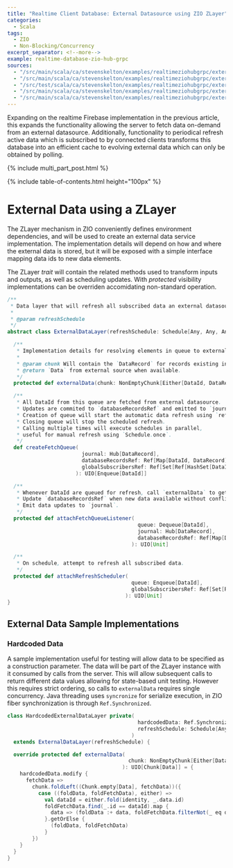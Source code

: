 ```yaml
---
title: "Realtime Client Database: External Datasource using ZIO ZLayer"
categories:
  - Scala
tags:
  - ZIO
  - Non-Blocking/Concurrency
excerpt_separator: <!--more-->
example: realtime-database-zio-hub-grpc
sources:
  - "/src/main/scala/ca/stevenskelton/examples/realtimeziohubgrpc/externaldata/Main.scala"
  - "/src/main/scala/ca/stevenskelton/examples/realtimeziohubgrpc/externaldata/ZSyncServiceImpl.scala"
  - "/src/test/scala/ca/stevenskelton/examples/realtimeziohubgrpc/externaldata/ZSyncServiceImplSpec.scala"
  - "/src/main/scala/ca/stevenskelton/examples/realtimeziohubgrpc/externaldata/ExternalDataLayer.scala"
  - "/src/main/scala/ca/stevenskelton/examples/realtimeziohubgrpc/externaldata/HardcodedExternalDataLayer.scala"
---
```


Expanding on the realtime Firebase implementation in the previous article, this expands the functionality allowing the
server to fetch data on-demand from an external datasource. Additionally, functionality to periodical refresh active
data which is subscribed to by connected clients transforms this database into an efficient cache to evolving external
data which can only be obtained by polling.<!--more-->

{% include multi_part_post.html %}

{% include table-of-contents.html height="100px" %}

# External Data using a ZLayer

The ZLayer mechanism in ZIO conveniently defines environment dependencies, and will be used to create an external data
service implementation. The implementation details will depend on how and where the external data is stored, but it
will be exposed with a simple interface mapping data ids to new data elements.

The ZLayer _trait_ will contain the related methods used to transform inputs and outputs, as well as scheduling
updates. With _protected_ visibility implementations can be overriden accomidating non-standard operation.

```scala
/**
 * Data layer that will refresh all subscribed data an external datasource based on a schedule.
 *
 * @param refreshSchedule
 */
abstract class ExternalDataLayer(refreshSchedule: Schedule[Any, Any, Any]) {

  /**
   * Implementation details for resolving elements in queue to external `Data`.
   *
   * @param chunk Will contain the `DataRecord` for records existing in `databaseRecordsRef`
   * @return `Data` from external source when available.
   */
  protected def externalData(chunk: NonEmptyChunk[Either[DataId, DataRecord]]): UIO[Chunk[Data]]

  /**
   * All DataId from this queue are fetched from external datasource.
   * Updates are commited to `databaseRecordsRef` and emitted to `journal`.
   * Creation of queue will start the automatic data refresh using `refreshSchedule`.
   * Closing queue will stop the scheduled refresh.
   * Calling multiple times will execute schedules in parallel, 
   * useful for manual refresh using `Schedule.once`.
   */
  def createFetchQueue(
                        journal: Hub[DataRecord],
                        databaseRecordsRef: Ref[Map[DataId, DataRecord]],
                        globalSubscribersRef: Ref[Set[Ref[HashSet[DataId]]]],
                      ): UIO[Enqueue[DataId]]

  /**
   * Whenever DataId are queued for refresh, call `externalData` to get data,
   * Update `databaseRecordsRef` when new data available without conflicts,
   * Emit data updates to `journal`.
   */
  protected def attachFetchQueueListener(
                                          queue: Dequeue[DataId],
                                          journal: Hub[DataRecord],
                                          databaseRecordsRef: Ref[Map[DataId, DataRecord]]
                                        ): UIO[Unit]

  /**
   * On schedule, attempt to refresh all subscribed data.
   */
  protected def attachRefreshScheduler(
                                        queue: Enqueue[DataId],
                                        globalSubscribersRef: Ref[Set[Ref[HashSet[DataId]]]]
                                      ): UIO[Unit]
}
```

## External Data Sample Implementations

### Hardcoded Data

A sample implementation useful for testing will allow data to be specified as a construction parameter. The data will
be part of the ZLayer instance with it consumed by calls from the server. This will allow subsequent calls to return
different data values allowing for state-based unit testing. However this requires strict ordering, so calls
to `externalData` requires single concurrency. Java threading uses `syncronize` for serialize execution, in ZIO fiber
synchronization is through `Ref.Synchronized`.

```scala
class HardcodedExternalDataLayer private(
                                          hardcodedData: Ref.Synchronized[Seq[Data]],
                                          refreshSchedule: Schedule[Any, Any, Any]
                                        )
  extends ExternalDataLayer(refreshSchedule) {

  override protected def externalData(
                                       chunk: NonEmptyChunk[Either[DataId, DataRecord]]
                                     ): UIO[Chunk[Data]] = {
    hardcodedData.modify {
      fetchData =>
        chunk.foldLeft((Chunk.empty[Data], fetchData))({
          case ((foldData, foldFetchData), either) =>
            val dataId = either.fold(identity, _.data.id)
            foldFetchData.find(_.id == dataId).map {
              data => (foldData :+ data, foldFetchData.filterNot(_ eq data))
            }.getOrElse {
              (foldData, foldFetchData)
            }
        })
    }
  }
}
```

